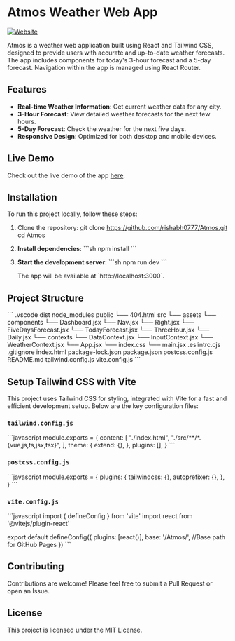 
# Atmos Weather Web App

[![Website](https://img.shields.io/website-up-down-green-red/https/rishabh0777.github.io/Atmos.svg)](https://rishabh0777.github.io/Atmos/)

Atmos is a weather web application built using React and Tailwind CSS, designed to provide users with accurate and up-to-date weather forecasts. The app includes components for today's 3-hour forecast and a 5-day forecast. Navigation within the app is managed using React Router.

## Features

- **Real-time Weather Information**: Get current weather data for any city.
- **3-Hour Forecast**: View detailed weather forecasts for the next few hours.
- **5-Day Forecast**: Check the weather for the next five days.
- **Responsive Design**: Optimized for both desktop and mobile devices.

## Live Demo

Check out the live demo of the app [here](https://rishabh0777.github.io/Atmos/).

## Installation

To run this project locally, follow these steps:

1. Clone the repository:
    git clone https://github.com/rishabh0777/Atmos.git
cd Atmos


2. **Install dependencies**:
    \`\`\`sh
    npm install
    \`\`\`

3. **Start the development server**:
    \`\`\`sh
    npm run dev
    \`\`\`

    The app will be available at \`http://localhost:3000\`.

## Project Structure

\`\`\`
.vscode
dist
node_modules
public
  └── 404.html
src
  └── assets
  └── components
    └── Dashboard.jsx
    └── Nav.jsx
    └── Right.jsx
    └── FiveDaysForecast.jsx
    └── TodayForecast.jsx
    └── ThreeHour.jsx
    └── Daily.jsx
  └── contexts
    └── DataContext.jsx
    └── InputContext.jsx
    └── WeatherContext.jsx
  └── App.jsx
  └── index.css
  └── main.jsx
.eslintrc.cjs
.gitignore
index.html
package-lock.json
package.json
postcss.config.js
README.md
tailwind.config.js
vite.config.js
\`\`\`

## Setup Tailwind CSS with Vite

This project uses Tailwind CSS for styling, integrated with Vite for a fast and efficient development setup. Below are the key configuration files:

### `tailwind.config.js`
\`\`\`javascript
module.exports = {
  content: [
    "./index.html",
    "./src/**/*.{vue,js,ts,jsx,tsx}",
  ],
  theme: {
    extend: {},
  },
  plugins: [],
}
\`\`\`

### `postcss.config.js`
\`\`\`javascript
module.exports = {
  plugins: {
    tailwindcss: {},
    autoprefixer: {},
  },
}
\`\`\`

### `vite.config.js`
\`\`\`javascript
import { defineConfig } from 'vite'
import react from '@vitejs/plugin-react'

export default defineConfig({
  plugins: [react()],
  base: '/Atmos/', //Base path for GitHub Pages
})
\`\`\`

## Contributing

Contributions are welcome! Please feel free to submit a Pull Request or open an Issue.

## License

This project is licensed under the MIT License.
